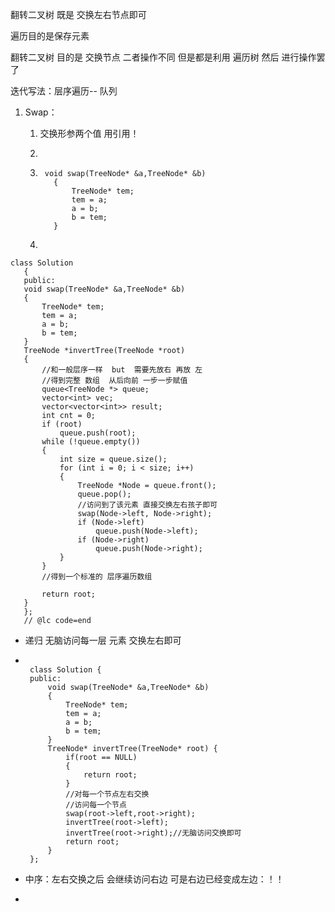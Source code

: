 翻转二叉树 既是 交换左右节点即可

遍历目的是保存元素    

翻转二叉树 目的是 交换节点  二者操作不同  但是都是利用 遍历树 然后 进行操作罢了  

迭代写法：层序遍历-- 队列

1. Swap：

   1. 交换形参两个值  用引用！

   2. 

   3.   ~~~
         void swap(TreeNode* &a,TreeNode* &b)
           {
               TreeNode* tem;
               tem = a;
               a = b;
               b = tem;
           }
        ~~~

   4. 

   

~~~
class Solution
   {
   public:
   void swap(TreeNode* &a,TreeNode* &b)
   {
       TreeNode* tem;
       tem = a;
       a = b;
       b = tem;
   }
   TreeNode *invertTree(TreeNode *root)
   {
       //和一般层序一样  but  需要先放右 再放 左
       //得到完整 数组  从后向前 一步一步赋值
       queue<TreeNode *> queue;
       vector<int> vec;
       vector<vector<int>> result;
       int cnt = 0;
       if (root)
           queue.push(root);
       while (!queue.empty())
       {
           int size = queue.size();
           for (int i = 0; i < size; i++)
           {
               TreeNode *Node = queue.front();
               queue.pop();
               //访问到了该元素 直接交换左右孩子即可
               swap(Node->left, Node->right);
               if (Node->left)
                   queue.push(Node->left);
               if (Node->right)
                   queue.push(Node->right);
           }
       }
       //得到一个标准的 层序遍历数组

   ​    return root;
   }
   };
   // @lc code=end
~~~

 * 递归  无脑访问每一层 元素  交换左右即可

 * ~~~
    
    class Solution {
    public:
        void swap(TreeNode* &a,TreeNode* &b)
        {
            TreeNode* tem;
            tem = a;
            a = b;
            b = tem;
        }
        TreeNode* invertTree(TreeNode* root) {
            if(root == NULL)
            {
                return root;
            }
            //对每一个节点左右交换 
            //访问每一个节点
            swap(root->left,root->right);
            invertTree(root->left);
            invertTree(root->right);//无脑访问交换即可
            return root;
        }
    };
    ~~~

 * 中序：左右交换之后  会继续访问右边  可是右边已经变成左边：！！

 * 